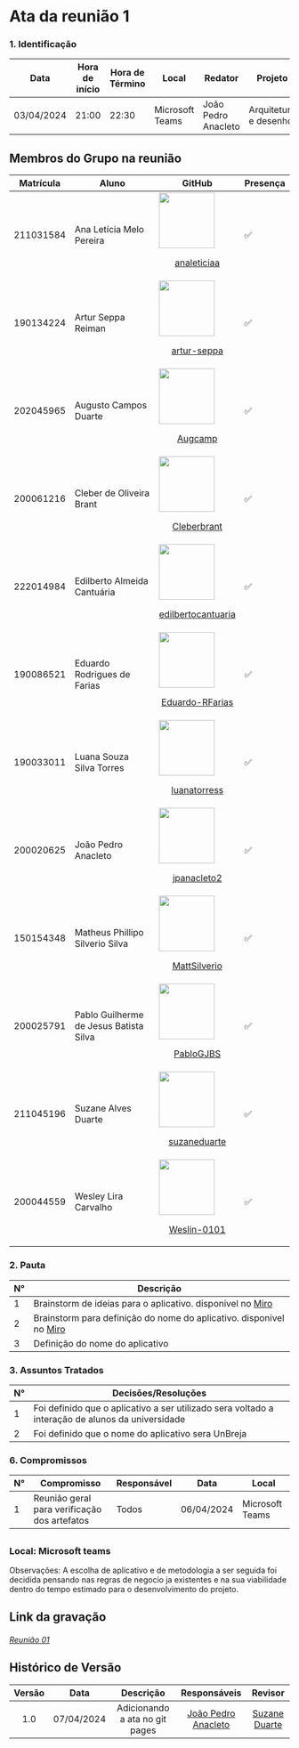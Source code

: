 # **Ata da reunião 1**

### **1. Identificação**

| Data       | Hora de início | Hora de Término | Local           | Redator               | Projeto        |
| ---------- | -------------- | --------------- | --------------- | --------------------- | -------------- |
| 03/04/2024 | 21:00          | 22:30           | Microsoft Teams |   João Pedro Anacleto | Arquitetura e desenho |


## Membros do Grupo na reunião
| Matrícula | Aluno | GitHub |Presença|
| -- | -- | -- |--|
| 211031584 | Ana Letícia Melo Pereira |[<img src="https://github.com/analeticiaa.png" width="100px">](https://github.com/analeticiaa)<br/><p align="center"><a href="https://github.com/analeticiaa">analeticiaa</a></p> |✅ 
| 190134224 | Artur Seppa Reiman |[<img src="https://github.com/artur-seppa.png" width="100px">](https://github.com/artur-seppa)<br/><p align="center"><a href="https://github.com/artur-seppa">artur-seppa</a></p>|✅ 
| 202045965 | Augusto Campos Duarte |[<img src="https://github.com/Augcamp.png" width="100px">](https://github.com/Augcamp)<br/><p align="center"><a href="https://github.com/Augcamp">Augcamp</a></p> | ✅  |
| 200061216 | Cleber de Oliveira Brant |[<img src="https://github.com/Cleberbrant.png" width="100px">](https://github.com/Cleberbrant)<br/><p align="center"><a href="https://github.com/Cleberbrant">Cleberbrant</a></p> | ✅ 
| 222014984 | Edilberto Almeida Cantuária | [<img src="https://github.com/edilbertocantuaria.png" width="100px">](https://github.com/edilbertocantuaria)<br/><p align="center"><a href="https://github.com/edilbertocantuaria">edilbertocantuaria</a></p> | ✅ 
| 190086521 | Eduardo Rodrigues de Farias |[<img src="https://github.com/Eduardo-RFarias.png" width="100px">](https://github.com/Eduardo-RFarias)<br/><p align="center"><a href="https://github.com/Eduardo-RFarias">Eduardo-RFarias</a></p>| ✅ 
| 190033011 | Luana Souza Silva Torres |[<img src="https://github.com/luanatorress.png" width="100px">](https://github.com/luanatorress)<br/><p align="center"><a href="https://github.com/luanatorress">luanatorress</a></p> | ✅ 
| 200020625 | João Pedro Anacleto | [<img src="https://github.com/jpanacleto2.png" width="100px">](https://github.com/jpanacleto2)<br/><p align="center"><a href="https://github.com/jpanacleto2">jpanacleto2</a></p> | ✅ 
| 150154348 | Matheus Phillipo Silverio Silva |[<img src="https://github.com/MattSilverio.png" width="100px">](https://github.com/MattSilverio)<br/><p align="center"><a href="https://github.com/MattSilverio">MattSilverio</a></p> | ✅ 
| 200025791 | Pablo Guilherme de Jesus Batista Silva | [<img src="https://github.com/PabloGJBS.png" width="100px">](https://github.com/PabloGJBS)<br/><p align="center"><a href="https://github.com/PabloGJBS">PabloGJBS</a></p>| ✅ 
| 211045196 | Suzane Alves Duarte |[<img src="https://github.com/suzaneduarte.png" width="100px">](https://github.com/suzaneduarte)<br/><p align="center"><a href="https://github.com/suzaneduarte">suzaneduarte</a></p> | ✅ 
| 200044559 | Wesley Lira Carvalho |[<img src="https://github.com/Weslin-0101.png" width="100px">](https://github.com/Weslin-0101)<br/><p align="center"><a href="https://github.com/Weslin-0101">Weslin-0101</a></p>| ✅ 



### **2. Pauta**


| N°  | Descrição                                                        |
| --- | ---------------------------------------------------------------- |
| 1   | Brainstorm de ideias para o aplicativo. disponivel no [Miro](https://miro.com/welcomeonboard/ZDNNYWp0OFZxRVI2bGY4RE1JRmx2ejNDRDc1Q2c1WlVzY3hSUEVzR3dVVmxJa1I2QURyRzVobUNsRXpZWlZvTnwzMDc0NDU3MzUwMTY0MDk2MzM2fDI=?share_link_id=701770158562)                                 |
| 2   | Brainstorm para definição do nome do aplicativo. disponivel no [Miro](https://miro.com/welcomeonboard/ZDNNYWp0OFZxRVI2bGY4RE1JRmx2ejNDRDc1Q2c1WlVzY3hSUEVzR3dVVmxJa1I2QURyRzVobUNsRXpZWlZvTnwzMDc0NDU3MzUwMTY0MDk2MzM2fDI=?share_link_id=701770158562)|
| 3   | Definição do nome do aplicativo                                    |

### **3. Assuntos Tratados**

| N°  | Decisões/Resoluções                                                                             |
| --- | ----------------------------------------------------------------------------------------------- |
| 1   | Foi definido que o aplicativo a ser utilizado sera voltado a interação de alunos da universidade|
| 2   | Foi definido que o nome do aplicativo sera UnBreja                                              |


### **6. Compromissos**

| N°  | Compromisso          | Responsável     | Data       | Local |
| --- | -------------------- | --------------- | ---------- |-------|
| 1   | Reunião geral para verificação dos artefatos | Todos | 06/04/2024 | Microsoft Teams |

## 
### Local: Microsoft teams

Observações:
A escolha de aplicativo e de metodologia a ser seguida foi decidida pensando nas regras de negocio ja existentes e na sua viabilidade dentro do tempo estimado para o desenvolvimento do projeto.

## Link da gravação


####
[_Reunião 01_](https://unbbr.sharepoint.com/:v:/s/G8MySocialNetWork-arqdesenhodesoft/EYJMTCoZt5tMmYORi874BL0BYuKuCg-DVSFjvmML0lEvmw?e=xnbYXm&nav=eyJyZWZlcnJhbEluZm8iOnsicmVmZXJyYWxBcHAiOiJTdHJlYW1XZWJBcHAiLCJyZWZlcnJhbFZpZXciOiJTaGFyZURpYWxvZy1MaW5rIiwicmVmZXJyYWxBcHBQbGF0Zm9ybSI6IldlYiIsInJlZmVycmFsTW9kZSI6InZpZXcifX0%3D
)


## Histórico de Versão

| Versão |    Data    |                 Descrição                 |                                         Responsáveis                                         |                     Revisor                     |
| :----: | :--------: | :---------------------------------------: | :------------------------------------------------------------------------------------------: | :---------------------------------------------: |
|  1.0   | 07/04/2024 |      Adicionando a ata no git pages       |                           [João Pedro Anacleto](https://github.com/jpanacleto2)                            |    [Suzane Duarte](github.com/suzaneduarte)     |
